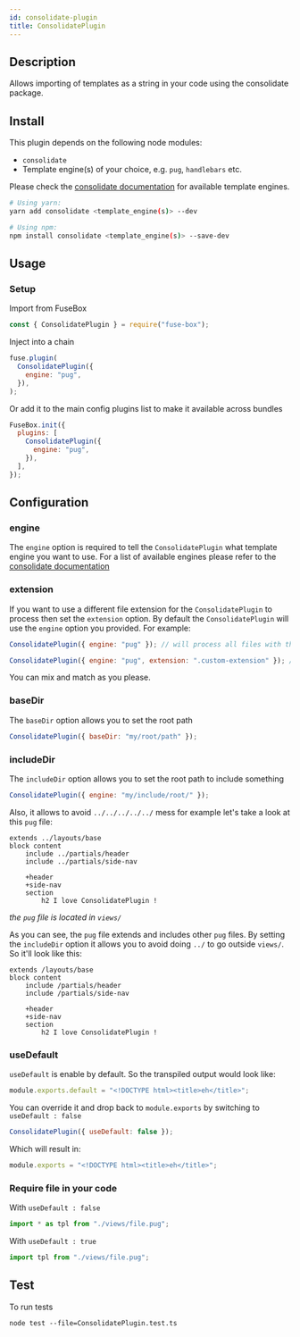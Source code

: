 ```yaml
---
id: consolidate-plugin
title: ConsolidatePlugin
---
```


## Description

Allows importing of templates as a string in your code using the consolidate
package.

## Install

This plugin depends on the following node modules:

- `consolidate`
- Template engine(s) of your choice, e.g. `pug`, `handlebars` etc.

Please check the
[consolidate documentation](https://github.com/tj/consolidate.js) for available
template engines.

```bash
# Using yarn:
yarn add consolidate <template_engine(s)> --dev

# Using npm:
npm install consolidate <template_engine(s)> --save-dev
```

## Usage

### Setup

Import from FuseBox

```js
const { ConsolidatePlugin } = require("fuse-box");
```

Inject into a chain

```js
fuse.plugin(
  ConsolidatePlugin({
    engine: "pug",
  }),
);
```

Or add it to the main config plugins list to make it available across bundles

```js
FuseBox.init({
  plugins: [
    ConsolidatePlugin({
      engine: "pug",
    }),
  ],
});
```

## Configuration

### engine

The `engine` option is required to tell the `ConsolidatePlugin` what template
engine you want to use. For a list of available engines please refer to the
[consolidate documentation](https://github.com/tj/consolidate.js)

### extension

If you want to use a different file extension for the `ConsolidatePlugin` to
process then set the `extension` option. By default the `ConsolidatePlugin` will
use the `engine` option you provided. For example:

```js
ConsolidatePlugin({ engine: "pug" }); // will process all files with the extension `.pug` using the `pug` template engine
```

```js
ConsolidatePlugin({ engine: "pug", extension: ".custom-extension" }); // will process all files with the extension `.custom-extension` using the `pug` template engine
```

You can mix and match as you please.

### baseDir

The `baseDir` option allows you to set the root path

```js
ConsolidatePlugin({ baseDir: "my/root/path" });
```

### includeDir

The `includeDir` option allows you to set the root path to include something

```js
ConsolidatePlugin({ engine: "my/include/root/" });
```

Also, it allows to avoid `../../../../../` mess for example let's take a look at
this `pug` file:

```pug
extends ../layouts/base
block content
	include ../partials/header
	include ../partials/side-nav

	+header
	+side-nav
	section
		h2 I love ConsolidatePlugin !
```

_the `pug` file is located in `views/`_

As you can see, the `pug` file extends and includes other `pug` files. By
setting the `includeDir` option it allows you to avoid doing `../` to go outside
`views/`. So it'll look like this:

```pug
extends /layouts/base
block content
	include /partials/header
	include /partials/side-nav

	+header
	+side-nav
	section
		h2 I love ConsolidatePlugin !
```

### useDefault

`useDefault` is enable by default. So the transpiled output would look like:

```js
module.exports.default = "<!DOCTYPE html><title>eh</title>";
```

You can override it and drop back to `module.exports` by switching to
`useDefault : false`

```js
ConsolidatePlugin({ useDefault: false });
```

Which will result in:

```js
module.exports = "<!DOCTYPE html><title>eh</title>";
```

### Require file in your code

With `useDefault : false`

```js
import * as tpl from "./views/file.pug";
```

With `useDefault : true`

```js
import tpl from "./views/file.pug";
```

## Test

To run tests

```
node test --file=ConsolidatePlugin.test.ts
```
